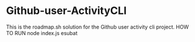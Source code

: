 # Github-user-ActivityCLI
This is the roadmap.sh solution for the Github user activity cli project.
HOW TO RUN
node index.js esubat
